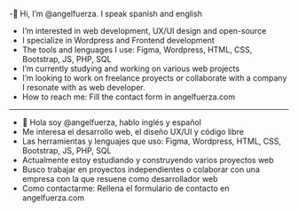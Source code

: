 -👋 Hi, I’m @angelfuerza. I speak spanish and english
-  I’m interested in web development, UX/UI design and open-source 
-  I specialize in Wordpress and Frontend development
-  The tools and lenguages I use: Figma, Wordpress, HTML, CSS, Bootstrap, JS, PHP, SQL
-  I’m currently studying and working on various web projects
-  I’m looking to work on freelance proyects or collaborate with a company I resonate with as web developer. 
- How to reach me: Fill the contact form in angelfuerza.com  

-------------------------------------------------------------------------------------------------------------------------------------------------

- 👋 Hola soy @angelfuerza, hablo inglés y español
- Me interesa el desarrollo web, el diseño UX/UI y código libre
- Las herramientas y lenguajes que uso: Figma, Wordpress, HTML, CSS, Bootstrap, JS, PHP, SQL
- Actualmente estoy estudiando y construyendo varios proyectos web
- Busco trabajar en proyectos independientes o colaborar con una empresa con la que resuene como desarrollador web
- Como contactarme: Rellena el formulario de contacto en angelfuerza.com
